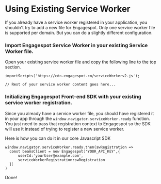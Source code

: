 # Using Existing Service Worker

If you already have a service worker registered in your application, you shouldn't try to add a new file for Engagespot. Only one service worker file is supported per domain. But you can do a slightly different configuration.

### Import Engagespot Service Worker in your existing Service Worker file.

Open your existing service worker file and copy the following line to the top section.

```
importScripts('https://cdn.engagespot.co/serviceWorkerv2.js');

// Rest of your service worker content goes here...
```

### Initializing Engagespot Front-end SDK with your existing service worker registration.

Since you already have a service worker file, you should have registered it in your app through the `window.navigator.serviceWorker.ready` function. You just need to pass that registration context to Engagespot so the SDK will use it instead of trying to register a new service worker.

Here is how you can do it in our core Javascript SDK

```
window.navigator.serviceWorker.ready.then(swRegistration =>
  const beamsClient = new Engagespot('YOUR_API_KEY',{
      userId:'yourUser@example.com',
      serviceWorkerRegistration:swRegistration
  })
)
```

Done!
